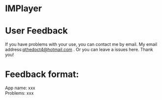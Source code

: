 # IMPlayer

# User Feedback
If you have problems with your use, you can contact me by email. My email address:qthedoct4@hotmail.com . Or you can leave a issues here. Thank you!

# Feedback format:
 App name: xxx  
 Problems: xxx
